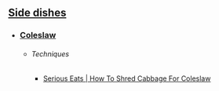 ## [Side dishes](https://en.wikipedia.org/wiki/Side_dish)
- ### [Coleslaw](https://en.wikipedia.org/wiki/Coleslaw)
	- ###### Techniques
		- [Serious Eats | How To Shred Cabbage For Coleslaw](https://www.youtube.com/watch?v=OSr5AoPdnH8)